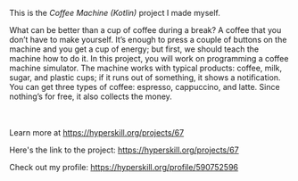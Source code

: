 This is the *Coffee Machine (Kotlin)* project I made myself.


<p>What can be better than a cup of coffee during a break? A coffee that you don’t have to make yourself. It’s enough to press a couple of buttons on the machine and you get a cup of energy; but first, we should teach the machine how to do it. In this project, you will work on programming a coffee machine simulator. The machine works with typical products: coffee, milk, sugar, and plastic cups; if it runs out of something, it shows a notification. You can get three types of coffee: espresso, cappuccino, and latte. Since nothing’s for free, it also collects the money.</p><br/><br/>Learn more at <a href="https://hyperskill.org/projects/67?utm_source=ide&utm_medium=ide&utm_campaign=ide&utm_content=project-card">https://hyperskill.org/projects/67</a>

Here's the link to the project: https://hyperskill.org/projects/67

Check out my profile: https://hyperskill.org/profile/590752596